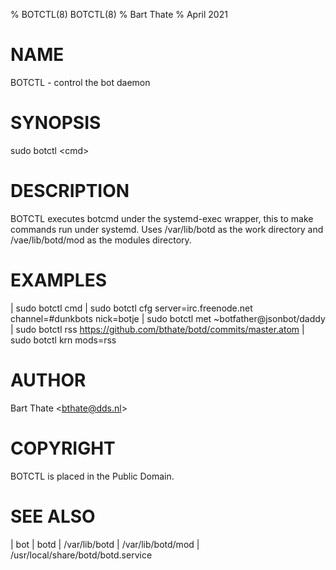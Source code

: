 % BOTCTL(8)  BOTCTL(8)
% Bart Thate
% April 2021

# NAME
BOTCTL - control the bot daemon

# SYNOPSIS
sudo botctl \<cmd\>

# DESCRIPTION
BOTCTL executes botcmd under the systemd-exec wrapper, this to make commands run
under systemd. Uses /var/lib/botd as the work directory and
/vae/lib/botd/mod as the modules directory.

# EXAMPLES
| sudo botctl cmd
| sudo botctl cfg server=irc.freenode.net channel=\#dunkbots nick=botje
| sudo botctl met ~botfather@jsonbot/daddy
| sudo botctl rss https://github.com/bthate/botd/commits/master.atom
| sudo botctl krn mods=rss

# AUTHOR
Bart Thate \<bthate@dds.nl\>

# COPYRIGHT
BOTCTL is placed in the Public Domain. 

# SEE ALSO
| bot
| botd
| /var/lib/botd
| /var/lib/botd/mod
| /usr/local/share/botd/botd.service
